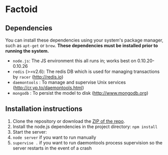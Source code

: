 # Factoid


## Dependencies

You can install these dependencies using your system's package manager, such as `apt-get` or `brew`. **These dependencies must be installed prior to running the system.**

* `node.js`: The JS environment this all runs in; works best on 0.10.20-0.10.26
* `redis` (>=v2.6): The redis DB which is used for managing transactions by `racer` (http://redis.io)
* `daemontools` : To manage and supervise Unix services (http://cr.yp.to/daemontools.html)
* `mongodb` : To persist the model to disk (http://www.mongodb.org)


## Installation instructions

1. Clone the repository or download the [ZIP of the repo](https://github.com/PathwayCommons/factoid/zipball/master).
1. Install the node.js dependencies in the project directory: `npm install`
1. Start the server: 
 1. `node server` if you want to run manually
 1. `supervise .` if you want to run daemontools process supervision so the server restarts in the event of a crash